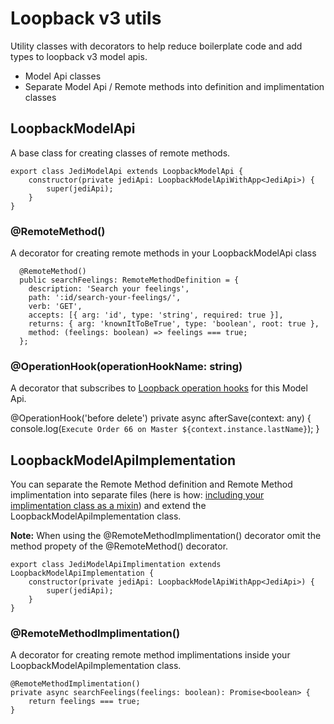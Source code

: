 # Loopback v3 utils

Utility classes with decorators to help reduce boilerplate code and add types to loopback v3 model apis.

- Model Api classes
- Separate Model Api / Remote methods into definition and implimentation classes

## LoopbackModelApi

A base class for creating classes of remote methods.

    export class JediModelApi extends LoopbackModelApi {
        constructor(private jediApi: LoopbackModelApiWithApp<JediApi>) {
            super(jediApi);
        }
    }

### @RemoteMethod()

A decorator for creating remote methods in your LoopbackModelApi class

      @RemoteMethod()
      public searchFeelings: RemoteMethodDefinition = {
        description: 'Search your feelings',
        path: ':id/search-your-feelings/',
        verb: 'GET',
        accepts: [{ arg: 'id', type: 'string', required: true }],
        returns: { arg: 'knownItToBeTrue', type: 'boolean', root: true },
        method: (feelings: boolean) => feelings === true;
      };

### @OperationHook(operationHookName: string)

A decorator that subscribes to [Loopback operation hooks](https://loopback.io/doc/en/lb2/Operation-hooks.html) for this Model Api.

@OperationHook('before delete')
private async afterSave(context: any) {
console.log(`Execute Order 66 on Master ${context.instance.lastName}`);
}

## LoopbackModelApiImplementation

You can separate the Remote Method definition and Remote Method implimentation into separate files (here is how: [including your implimentation class as a mixin](https://www.google.com)) and extend the LoopbackModelApiImplementation class.

**Note:** When using the @RemoteMethodImplimentation() decorator omit the method propety of the @RemoteMethod() decorator.

    export class JediModelApiImplimentation extends LoopbackModelApiImplementation {
        constructor(private jediApi: LoopbackModelApiWithApp<JediApi>) {
            super(jediApi);
        }
    }

### @RemoteMethodImplimentation()

A decorator for creating remote method implimentations inside your LoopbackModelApiImplementation class.

    @RemoteMethodImplimentation()
    private async searchFeelings(feelings: boolean): Promise<boolean> {
        return feelings === true;
    }
